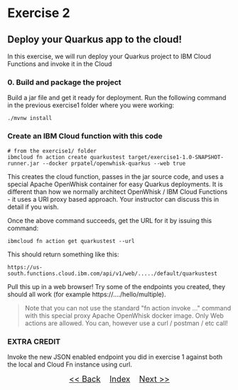 # Exercise 2
## Deploy your Quarkus app to the cloud!

In this exercise, we will run deploy your Quarkus project to IBM Cloud Functions and invoke it in the Cloud

### 0. Build and package the project
Build a jar file and get it ready for deployment. Run the following command in the previous exercise1 folder where you were working:

   ```
   ./mvnw install
   ```

### Create an IBM Cloud function with this code

``` 
# from the exercise1/ folder
ibmcloud fn action create quarkustest target/exercise1-1.0-SNAPSHOT-runner.jar --docker prpatel/openwhisk-quarkus --web true
```

This creates the cloud function, passes in the jar source code, and uses a special Apache OpenWhisk container for easy Quarkus deployments. It is different than how we normally architect OpenWhisk / IBM Cloud Functions - it uses a URI proxy based approach. Your instructor can discuss this in detail if you wish.

Once the above command succeeds, get the URL for it by issuing this command:

```
ibmcloud fn action get quarkustest --url 
```

This should return something like this:

```
https://us-south.functions.cloud.ibm.com/api/v1/web/...../default/quarkustest
```

Pull this up in a web browser! Try some of the endpoints you created, they should all work (for example https://..../hello/multiple).

> Note that you can not use the standard "fn action invoke ..." command with this special proxy Apache OpenWhisk docker image. Only Web actions are allowed. 
> You can, however use a curl / postman / etc call!

### EXTRA CREDIT
Invoke the new JSON enabled endpoint  you did in exercise 1 against both the local and Cloud Fn instance using curl.


<p  align="center">
	<font size="4">
 		<a href="../exercise1/"><< Back</a>&nbsp;&nbsp;&nbsp;&nbsp;<a href="../">Index</a>&nbsp;&nbsp;&nbsp;&nbsp;<a href="../exercise3/">Next >></a></td>
 </font>
</p>